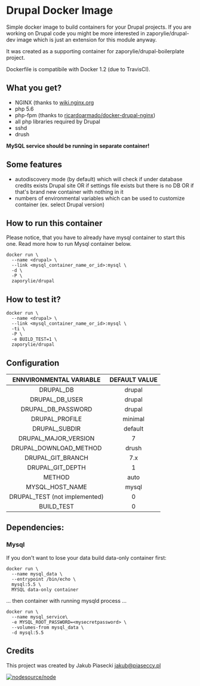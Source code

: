 Drupal Docker Image
=============================

Simple docker image to build containers for your Drupal projects. If you are working on Drupal code you might be more interested in zaporylie/drupal-dev image which is just an extension for this module anyway.

It was created as a supporting container for zaporylie/drupal-boilerplate project.

Dockerfile is compatibile with Docker 1.2 (due to TravisCI).

## What you get?

* NGINX (thanks to [wiki.nginx.org](http://wiki.nginx.org/Drupal)
* php 5.6
* php-fpm (thanks to [ricardoarmado/docker-drupal-nginx](https://github.com/ricardoamaro/docker-drupal-nginx))
* all php libraries required by Drupal
* sshd
* drush

**MySQL service should be running in separate container!**

## Some features

* autodiscovery mode (by default) which will check if under database credits exists Drupal site OR if settings file exists but there is no DB OR if that's brand new container with nothing in it
* numbers of environmental variables which can be used to customize container (ex. select Drupal version)


## How to run this container

Please notice, that you have to already have mysql container to start this one. Read more how to run Mysql container below.

````
docker run \
  --name <drupal> \
  --link <mysql_container_name_or_id>:mysql \
  -d \
  -P \
  zaporylie/drupal
````

## How to test it?

````
docker run \
  --name <drupal> \
  --link <mysql_container_name_or_id>:mysql \
  -ti \
  -P \
  -e BUILD_TEST=1 \
  zaporylie/drupal
````

## Configuration

| ENNVIRONMENTAL VARIABLE  |  DEFAULT VALUE |
|:-:|:-:|
| DRUPAL_DB | drupal |
| DRUPAL_DB_USER | drupal |
| DRUPAL_DB_PASSWORD | drupal |
| DRUPAL_PROFILE | minimal |
| DRUPAL_SUBDIR | default |
| DRUPAL_MAJOR_VERSION | 7 |
| DRUPAL_DOWNLOAD_METHOD | drush |
| DRUPAL_GIT_BRANCH | 7.x |
| DRUPAL_GIT_DEPTH | 1 |
| METHOD | auto |
| MYSQL_HOST_NAME | mysql |
| DRUPAL_TEST (not implemented) | 0 |
| BUILD_TEST | 0 |

## Dependencies:

### Mysql

If you don't want to lose your data build data-only container first:

````
docker run \
  --name mysql_data \
  --entrypoint /bin/echo \
  mysql:5.5 \
  MYSQL data-only container
````

... then container with running mysqld process ...

````
docker run \
  --name mysql_service\
  -e MYSQL_ROOT_PASSWORD=<mysecretpassword> \
  --volumes-from mysql_data \
  -d mysql:5.5
````

## Credits

This project was created by Jakub Piasecki <jakub@piaseccy.pl>

[![nodesource/node](http://dockeri.co/image/zaporylie/drupal)](https://registry.hub.docker.com/u/zaporylie/drupal/)
